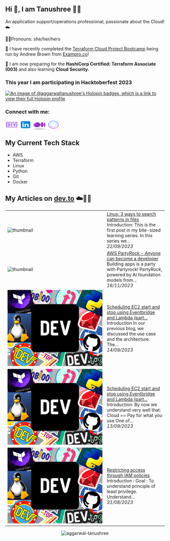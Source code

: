 ## Hi 👋, I am Tanushree :woman_technologist:
An application support/operations professional, passionate about the Cloud! ☁️

🧍‍♀️Pronouns: she/her/hers  


🔭 I have recently completed the [Terraform Cloud Project Bootcamp](https://terraform.cloudprojectbootcamp.com/) being run by Andrew Brown from [Exampro.co](https://app.exampro.co/student/auth/login)!

🌱 I am now preparing for the **HashiCorp Certified: Terraform Associate (003)** and also learning **Cloud Security**.

### This year I am participating in Hacktoberfest 2023 
[![An image of @aggarwaltanushree's Holopin badges, which is a link to view their full Holopin profile](https://holopin.me/aggarwaltanushree)](https://holopin.io/@aggarwaltanushree)

<h3 align="left">Connect with me:</h3>
<p align="left">
<a href="https://dev.to/tanushree_aggarwal" target="blank"><img align="center" src="https://github.com/aggarwal-tanushree/aggarwal-tanushree/blob/e94424552018eacc7dd767ac9e416769cf1ca3dc/.github/assets/icons8-dev.svg" alt="tanushreeaggarwal" height="30" width="40" /></a>
<a href="https://www.linkedin.com/in/tanushree-aggarwal" target="blank"><img align="center" src="https://github.com/aggarwal-tanushree/aggarwal-tanushree/blob/00e6f4511ee39df680f242b5bb84be489a499b66/.github/assets/icons8-linkedin-96.svg" alt="tanushree-aggarwal" height="30" width="40" /></a>
<a href="https://medium.com/@aggarwal.tanushree" target="blank"><img align="center" src="https://github.com/aggarwal-tanushree/aggarwal-tanushree/blob/e94424552018eacc7dd767ac9e416769cf1ca3dc/.github/assets/icons8-medium.svg" alt="@aggarwal.tanushree" height="30" width="40" /></a>
<a href="https://github.com/aggarwal-tanushree" target="blank"><img align="center" src="https://github.com/aggarwal-tanushree/aggarwal-tanushree/blob/e94424552018eacc7dd767ac9e416769cf1ca3dc/.github/assets/icons8-github.svg" alt="rahul_dk_jain" height="30" width="40" /></a>
</p>


## My Current Tech Stack
- AWS
- Terraform
- Linux
- Python
- Git
- Docker

## My Articles on [dev.to](https://dev.to/tanushree_aggarwal) ☁️📖📝


<table>
        <tr>
            <td width="300px"><img src="https://res.cloudinary.com/practicaldev/image/fetch/s--cJ2j40SG--/c_imagga_scale,f_auto,fl_progressive,h_420,q_auto,w_1000/https://dev-to-uploads.s3.amazonaws.com/uploads/articles/s5ys2rqks4pdh64z6e36.jpg" alt="thumbnail"></td>
            <td>
                <a href="https://dev.to/tanushree_aggarwal/linux-3-ways-to-search-patterns-in-files-1do0">Linux: 3 ways to search patterns in files</a>
                <div>Introduction:   This is the first post in my bite-sized learning series. In this series we...</div>
                <div><i>22/09/2023</i></div>
            </td>
        </tr>
        <tr>
            <td width="300px"><img src="https://res.cloudinary.com/practicaldev/image/fetch/s--bZK4Rz9g--/c_imagga_scale,f_auto,fl_progressive,h_420,q_auto,w_1000/https://dev-to-uploads.s3.amazonaws.com/uploads/articles/wsjv69fari6d7snxa0z1.png" alt="thumbnail"></td>
            <td>
                <a href="https://dev.to/aws-builders/aws-partyrock-anyone-can-become-a-developer-2kn5">AWS PartyRock - Anyone can become a developer</a>
                <div>Building apps is a party with Partyrock!   PartyRock, powered by AI foundation models from...</div>
                <div><i>16/11/2023</i></div>
            </td>
        </tr>
        <tr>
            <td width="100px"><img src="https://github.com/aggarwal-tanushree/aggarwal-tanushree/blob/0b8ee54b1034e0c9d708422a1ebef367d85cd5c4/.github/assets/default-thumbnail.png" alt="thumbnail"></td>
            <td>
                <a href="https://dev.to/aws-builders/scheduling-ec2-start-and-stop-using-eventbridge-and-lambda-part-2-of-2-344">Scheduling EC2 start and stop using Eventbridge and Lambda (part...</a>
                <div>Introduction   In our previous blog, we discussed the use case and the architecture. The...</div>
                <div><i>14/09/2023</i></div>
            </td>
        </tr>
        <tr>
            <td width="100px"><img src="https://github.com/aggarwal-tanushree/aggarwal-tanushree/blob/0b8ee54b1034e0c9d708422a1ebef367d85cd5c4/.github/assets/default-thumbnail.png" alt="thumbnail"></td>
            <td>
                <a href="https://dev.to/aws-builders/scheduling-ec2-start-and-stop-using-eventbridge-and-lambda-part-1-of-2-30he">Scheduling EC2 start and stop using Eventbridge and Lambda (part...</a>
                <div>Introduction:   By now we understand very well that: Cloud == Pay for what you use One of...</div>
                <div><i>13/09/2023</i></div>
            </td>
        </tr>
        <tr>
            <td width="100px"><img src="https://github.com/aggarwal-tanushree/aggarwal-tanushree/blob/0b8ee54b1034e0c9d708422a1ebef367d85cd5c4/.github/assets/default-thumbnail.png" alt="thumbnail"></td>
            <td>
                <a href="https://dev.to/aws-builders/restricting-access-through-iam-policies-3p0o">Restricting access through IAM policies</a>
                <div>Introduction :            Goal :    To understand principle of least privilege.  Understand...</div>
                <div><i>31/08/2023</i></div>
            </td>
        </tr>
</table>


<p align="center"> <img src=https://github-readme-stats.vercel.app/api?username=aggarwal-tanushree&show_icons=true alt=aggarwal-tanushree /> </p>

<!--
**aggarwal-tanushree/aggarwal-tanushree** is a ✨ _special_ ✨ repository because its `README.md` (this file) appears on your GitHub profile.

Here are some ideas to get you started:

- 🔭 I’m currently working on ...
- 🌱 I’m currently learning ...
- 👯 I’m looking to collaborate on ...
- 🤔 I’m looking for help with ...
- 💬 Ask me about ...
- 📫 How to reach me: ...
- 😄 Pronouns: ...
- ⚡ Fun fact: ...
-->
